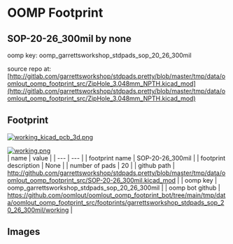 # OOMP Footprint  
## SOP-20-26_300mil  by none  
  
oomp key: oomp_garrettsworkshop_stdpads_sop_20_26_300mil  
  
source repo at: [http://gitlab.com/garrettsworkshop/stdpads.pretty/blob/master/tmp/data/oomlout_oomp_footprint_src/ZipHole_3.048mm_NPTH.kicad_mod](http://gitlab.com/garrettsworkshop/stdpads.pretty/blob/master/tmp/data/oomlout_oomp_footprint_src/ZipHole_3.048mm_NPTH.kicad_mod)  
## Footprint  
  
[![working_kicad_pcb_3d.png](working_kicad_pcb_3d_600.png)](working_kicad_pcb_3d.png)  
  
[![working.png](working_600.png)](working.png)  
| name | value | 
| --- | --- | 
| footprint name | SOP-20-26_300mil | 
| footprint description | None | 
| number of pads | 20 | 
| github path | http://github.com/garrettsworkshop/stdpads.pretty/blob/master/tmp/data/oomlout_oomp_footprint_src/SOP-20-26_300mil.kicad_mod | 
| oomp key | oomp_garrettsworkshop_stdpads_sop_20_26_300mil | 
| oomp bot github | https://github.com/oomlout/oomlout_oomp_footprint_bot/tree/main/tmp/data/oomlout_oomp_footprint_src/footprints/garrettsworkshop_stdpads_sop_20_26_300mil/working | 
## Images  
